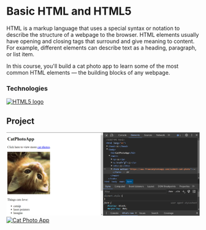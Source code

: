 # Basic HTML and HTML5
HTML is a markup language that uses a special 
syntax or notation to describe the structure 
of a webpage to the browser. HTML elements 
usually have opening and closing tags that 
surround and give meaning to content. 
For example, different elements can 
describe text as a heading, paragraph, or list item.

In this course, you'll build a cat photo 
app to learn some of the most common 
HTML elements — the building blocks of any webpage.

### Technologies

<div>
  <a href="https://html.spec.whatwg.org/multipage/" target="_blank">
    <img src="https://upload.wikimedia.org/wikipedia/commons/6/61/HTML5_logo_and_wordmark.svg" alt="HTML5 logo" 
    width="100" height="100">
  </a>
</div>

## Project
<div>
  <a href="https://github.com/AndriiKot/HTML__Basic__FreeCodeCamp">
  <img src='https://github.com/AndriiKot/HTML__Basic__FreeCodeCamp/blob/main/___title___/CatPhotoApp__img__.png' 
  alt="Cat Photo App">
    <img src='https://github.com/AndriiKot/HTML__Basic__FreeCodeCamp/blob/main/__title__/CatPhotoApp__img__footer_.png' alt="Cat Photo App">
  </a>
</div>


